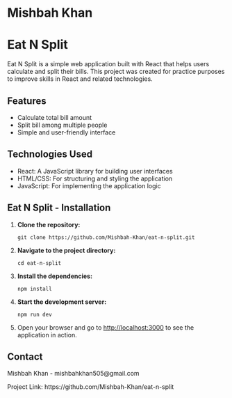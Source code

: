 # Mishbah Khan

<h1>Eat N Split</h1>
<p>
Eat N Split is a simple web application built with React that helps users calculate and split their bills. This project was created for practice purposes to improve skills in React and related technologies.
</p>

<h2>Features</h2>
<ul>
<li>Calculate total bill amount</li>
<li>Split bill among multiple people</li>
<li>Simple and user-friendly interface</li>
</ul>

<h2>Technologies Used</h2>
<ul>
<li>React: A JavaScript library for building user interfaces</li>
<li>HTML/CSS: For structuring and styling the application</li>
<li>JavaScript: For implementing the application logic</li>
</ul>

<h2>Eat N Split - Installation</h2>
  <ol>
    <li>
      <strong>Clone the repository:</strong>
      <pre><code>git clone https://github.com/Mishbah-Khan/eat-n-split.git</code></pre>
    </li>
    <li>
      <strong>Navigate to the project directory:</strong>
      <pre><code>cd eat-n-split</code></pre>
    </li>
    <li>
      <strong>Install the dependencies:</strong>
      <pre><code>npm install</code></pre>
    </li>
    <li>
      <strong>Start the development server:</strong>
      <pre><code>npm run dev</code></pre>
    </li>
    <li>
      Open your browser and go to <a href="http://localhost:3000" target="_blank">http://localhost:3000</a> to see the application in action.
    </li>
  </ol>

<h2>Contact</h2>
<p>Mishbah Khan - mishbahkhan505@gmail.com</p>

<p>Project Link: https://github.com/Mishbah-Khan/eat-n-split</p>

